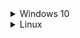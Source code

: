 <details>
  <summary>Windows 10</summary>
  
  ## To Install
  * Install [Git for Windows](https://gitforwindows.org/), accept defaults, change default text editor if desired.
  * Install [Visual Studio 2019](https://visualstudio.microsoft.com/vs/community/), check Desktop development with C++.
  * Install [MariaDB](https://mariadb.org/), use defaults, set a root password.
  * Install [Python 3](https://www.python.org/downloads/), check to add to PATH.
  * Open a PowerShell window and navigate to your chosen install directory.
  * Type:
    ```
    git clone --recursive https://github.com/topaz-next/topaz.git
    cp topaz/conf/default/* conf/
    ```
  * Edit the new `login.conf`, `map.conf`, and `search_server.conf` files in `topaz/conf/` and change `mysql_password` to the password set during MariaDB setup.
  * Back in your PowerShell window, type:
    ```
    cd topaz/tools
    py -3 -m pip install -r requirements.txt
    py -3 dbtool.py
    ```
  * Follow the on-screen instructions.
  * Open the topaz root folder in VS2019.
  * [Build the solution in VS2019.](https://github.com/topaz-next/topaz/wiki/CMake-Build-Guide)

  ## To Update
  * Open a PowerShell window and navigate to your `topaz` directory.
  * Type:
    ```
    git stash
    git pull
    git stash pop
    cd tools
    py -3 dbtool.py update
    ```
  * Build the solution in VS2019.
</details>

<details>
  <summary>Linux</summary>
  
  ## To Install
  * Use your package manager to install the following packages or their equivalent:

    **Debian/Ubuntu:**
    ```
    sudo apt install g++-8 cmake mariadb-server libmariadbclient-dev libluajit-5.1-dev libzmq3-dev libssl-dev python3 python3-pip git
    ```
  * Type:
    ```
    sudo mysql_secure_installation
    ```
  * Follow the instructions for setting up the DB.
  * Type (changing 'password' to your password of choice):
    ```
    sudo mysql -u root -p -e "CREATE USER 'topaz'@'localhost' IDENTIFIED BY 'password';CREATE DATABASE tpzdb;USE tpzdb;GRANT ALL PRIVILEGES ON tpzdb.* TO 'topaz'@'localhost';"
    git clone --recursive https://github.com/topaz-next/topaz.git
    cd topaz
    cp conf/default/* conf/
    ```
  * Edit the new `login.conf`, `map.conf`, and `search_server.conf` files in `topaz/conf/` and change `mysql_login` and `mysql_password` to the login/password set during MariaDB setup.
  * In the `topaz` directory, type:
    ```
    mkdir build
    cd build
    cmake ..
    make -j $(nproc)
    cd ../tools
    pip3 install -r requirements.txt
    python3 dbtool.py
    ```
  * Select 'Reset DB' and follow the instructions to "reset" the database.

  ## To Update
  * Open the `topaz` directory in a terminal.
  * Type:
    ```
    git stash
    git pull
    git stash pop
    cd build
    cmake ..
    make -j $(nproc)
    cd ../tools
    python3 dbtool.py update
    ```
</details>
